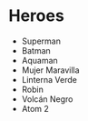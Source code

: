 # Heroes

* Superman
* Batman
* Aquaman
* Mujer Maravilla
* Linterna Verde
* Robin
* Volcán Negro
* Atom 2
